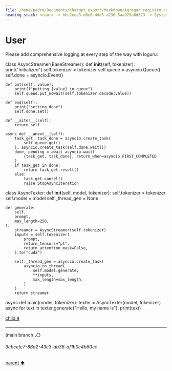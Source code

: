 ```yaml
---
file: /home/pedro/Documents/chatgpt_export/Markdown/Agregar registro con loguru.md
heading_stack: <root> -> bbc2eee3-d0e6-4dd5-a236-8aa929a8d323 -> System -> ce7fde3a-941f-4b7f-ac86-97a263e435dc -> System -> aaa26063-605a-4e6d-929e-590ee6e356d6 -> User -> f4b54abd-ea04-45dc-9235-d973f24c1a64 -> Assistant -> aaa2cf6b-49d5-489c-827b-3b1cdfb42d70 -> User
---
```

# User

Please add comprehensive logging at every step of the way with loguru:


class AsyncStreamer(BaseStreamer):
    def __init__(self, tokenizer):
        print("initialized")
        self.tokenizer = tokenizer
        self.queue = asyncio.Queue()
        self.done = asyncio.Event()

    def put(self, value):
        print(f"putting {value} in queue")
        self.queue.put_nowait(self.tokenizer.decode(value))

    def end(self):
        print("setting done")
        self.done.set()

    def __aiter__(self):
        return self

    async def __anext__(self):
        task_get, task_done = asyncio.create_task(
            self.queue.get()
        ), asyncio.create_task(self.done.wait())
        done, pending = await asyncio.wait(
            {task_get, task_done}, return_when=asyncio.FIRST_COMPLETED
        )
        if task_get in done:
            return task_get.result()
        else:
            task_get.cancel()
            raise StopAsyncIteration


class AsyncTexter:
    def __init__(self, model, tokenizer):
        self.tokenizer = tokenizer
        self.model = model
        self._thread_gen = None

    def generate(
        self,
        prompt,
        max_length=250,
    ):
        streamer = AsyncStreamer(self.tokenizer)
        inputs = self.tokenizer(
            prompt,
            return_tensors="pt",
            return_attention_mask=False,
        ).to("cuda")
        
        self._thread_gen = asyncio.create_task(
            asyncio.to_thread(
                self.model.generate,
                **inputs,
                max_length=max_length,
            )
        )
        return streamer


async def main(model, tokenizer):
    texter = AsyncTexter(model, tokenizer)
    async for text in texter.generate("Hello, my name is"):
        print(text)


[child ⬇️](#3cbcefc7-86a2-43c3-ab36-af1b0c4b80cc)

---

(main branch ⎇)
###### 3cbcefc7-86a2-43c3-ab36-af1b0c4b80cc
[parent ⬆️](#aaa2cf6b-49d5-489c-827b-3b1cdfb42d70)

